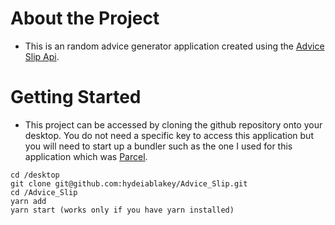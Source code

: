# About the Project

- This is an random advice generator application created using the [Advice Slip Api](https://api.adviceslip.com/).


# Getting Started
- This project can be accessed by cloning the github repository onto your desktop. You do not need a specific key to access this application but you will need to start up a bundler such as the one I used for this application which was [Parcel](https://parceljs.org/). 

```
cd /desktop
git clone git@github.com:hydeiablakey/Advice_Slip.git
cd /Advice_Slip
yarn add
yarn start (works only if you have yarn installed)
```

